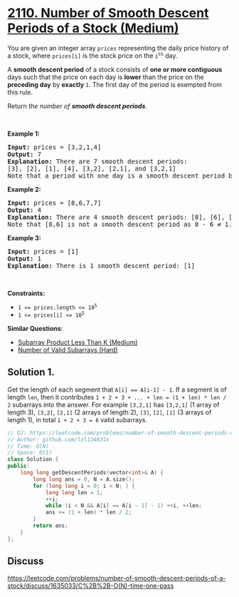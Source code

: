# [2110. Number of Smooth Descent Periods of a Stock (Medium)](https://leetcode.com/problems/number-of-smooth-descent-periods-of-a-stock/)

<p>You are given an integer array <code>prices</code> representing the daily price history of a stock, where <code>prices[i]</code> is the stock price on the <code>i<sup>th</sup></code> day.</p>

<p>A <strong>smooth descent period</strong> of a stock consists of <strong>one or more contiguous</strong> days such that the price on each day is <strong>lower</strong> than the price on the <strong>preceding day</strong> by <strong>exactly</strong> <code>1</code>. The first day of the period is exempted from this rule.</p>

<p>Return <em>the number of <strong>smooth descent periods</strong></em>.</p>

<p>&nbsp;</p>
<p><strong>Example 1:</strong></p>

<pre><strong>Input:</strong> prices = [3,2,1,4]
<strong>Output:</strong> 7
<strong>Explanation:</strong> There are 7 smooth descent periods:
[3], [2], [1], [4], [3,2], [2,1], and [3,2,1]
Note that a period with one day is a smooth descent period by the definition.
</pre>

<p><strong>Example 2:</strong></p>

<pre><strong>Input:</strong> prices = [8,6,7,7]
<strong>Output:</strong> 4
<strong>Explanation:</strong> There are 4 smooth descent periods: [8], [6], [7], and [7]
Note that [8,6] is not a smooth descent period as 8 - 6 ≠ 1.
</pre>

<p><strong>Example 3:</strong></p>

<pre><strong>Input:</strong> prices = [1]
<strong>Output:</strong> 1
<strong>Explanation:</strong> There is 1 smooth descent period: [1]
</pre>

<p>&nbsp;</p>
<p><strong>Constraints:</strong></p>

<ul>
	<li><code>1 &lt;= prices.length &lt;= 10<sup>5</sup></code></li>
	<li><code>1 &lt;= prices[i] &lt;= 10<sup>5</sup></code></li>
</ul>


**Similar Questions**:
* [Subarray Product Less Than K (Medium)](https://leetcode.com/problems/subarray-product-less-than-k/)
* [Number of Valid Subarrays (Hard)](https://leetcode.com/problems/number-of-valid-subarrays/)

## Solution 1.

Get the length of each segment that `A[i] == A[i-1] - 1`. If a segment is of length `len`, then it contributes `1 + 2 + 3 + ... + len = (1 + len) * len / 2` subarrays into the answer. For example `[3,2,1]` has `[3,2,1]` (1 array of length 3), `[3,2]`, `[2,1]` (2 arrays of length 2), `[3]`, `[2]`, `[1]` (3 arrays of length 1), in total `1 + 2 + 3 = 6` valid subarrays.

```cpp
// OJ: https://leetcode.com/problems/number-of-smooth-descent-periods-of-a-stock/
// Author: github.com/lzl124631x
// Time: O(N)
// Space: O(1)
class Solution {
public:
    long long getDescentPeriods(vector<int>& A) {
        long long ans = 0, N = A.size();
        for (long long i = 0; i < N; ) {
            long long len = 1;
            ++i;
            while (i < N && A[i] == A[i - 1] - 1) ++i, ++len;
            ans += (1 + len) * len / 2;
        }
        return ans;
    }
};
```

## Discuss

https://leetcode.com/problems/number-of-smooth-descent-periods-of-a-stock/discuss/1635033/C%2B%2B-O(N)-time-one-pass